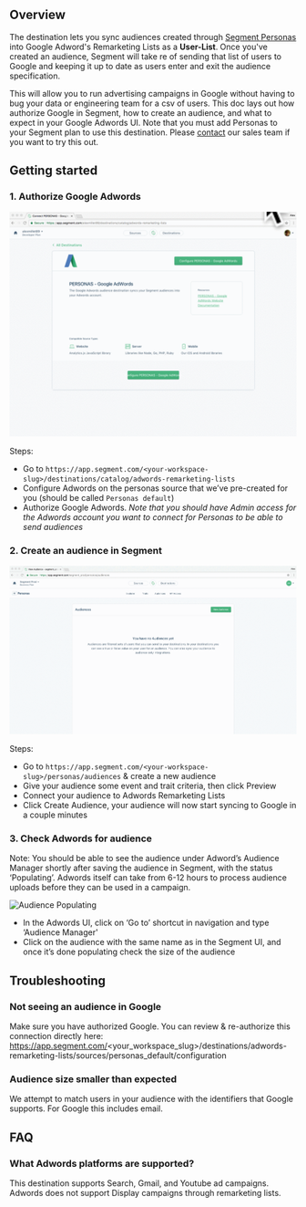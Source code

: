 


## Overview

The destination lets you sync audiences created through [Segment Personas](/docs/personas) into Google Adword's Remarketing Lists as a **User-List**. Once you've created an audience, Segment will take re of sending that list of users to Google and keeping it up to date as users enter and exit the audience specification.

This will allow you to run advertising campaigns in Google without having to bug your data or engineering team for a csv of users. This doc lays out how authorize Google in Segment, how to create an audience, and what to expect in your Google Adwords UI. Note that you must add Personas to your Segment plan to use this destination. Please [contact](https://segment.com/contact/demo) our sales team if you want to try this out.


## Getting started

### 1. Authorize Google Adwords
![](images/adwords_auth.gif)

Steps:
- Go to `https://app.segment.com/<your-workspace-slug>/destinations/catalog/adwords-remarketing-lists`
- Configure Adwords on the personas source that we’ve pre-created for you (should be called `Personas default`)
- Authorize Google Adwords. *Note that you should have Admin access for the Adwords account you want to connect for Personas to be able to send audiences*

### 2. Create an audience in Segment
![](images/adwords_setup.gif)

Steps:
- Go to `https://app.segment.com/<your-workspace-slug>/personas/audiences` & create a new audience
- Give your audience some event and trait criteria, then click Preview
- Connect your audience to Adwords Remarketing Lists
- Click Create Audience, your audience will now start syncing to Google in a couple minutes


### 3. Check Adwords for audience

Note: You should be able to see the audience under Adword’s Audience Manager shortly after saving the audience in Segment, with the status ‘Populating’. Adwords itself can take from 6-12 hours to process audience uploads before they can be used in a campaign.


![Audience Populating](https://d2mxuefqeaa7sj.cloudfront.net/s_D7130318509E27B3533EBAF268DC5C305DFB7941D861ABB49B123CC10864F01C_1517357695416_image.png)

- In the Adwords UI, click on ‘Go to’ shortcut in navigation and type ‘Audience Manager'
- Click on the audience with the same name as in the Segment UI, and once it’s done populating check the size of the audience

## Troubleshooting

### Not seeing an audience in Google

Make sure you have authorized Google. You can review & re-authorize this connection directly here: https://app.segment.com/<your_workspace_slug>/destinations/adwords-remarketing-lists/sources/personas_default/configuration

### Audience size smaller than expected

We attempt to match users in your audience with the identifiers that Google supports. For Google this includes email.

## FAQ

### What Adwords platforms are supported?

This destination supports Search, Gmail, and Youtube ad campaigns. Adwords does not support Display campaigns through remarketing lists.
